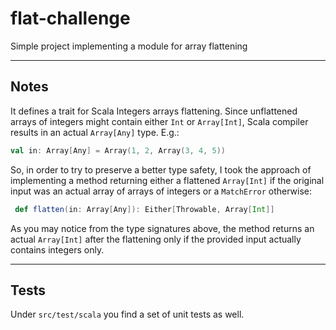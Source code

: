 # flat-challenge

Simple project implementing a module for array flattening

---

## Notes

It defines a trait for Scala Integers arrays flattening. Since unflattened arrays of integers might contain either `Int` or `Array[Int]`, Scala compiler results in an actual `Array[Any]` type. E.g.:

```scala
val in: Array[Any] = Array(1, 2, Array(3, 4, 5))
```

So, in order to try to preserve a better type safety, I took the approach of implementing a method returning either a flattened `Array[Int]` if the original input was an actual array of arrays of integers or a `MatchError` otherwise:
   ```scala
    def flatten(in: Array[Any]): Either[Throwable, Array[Int]]
   ```
  
As you may notice from the type signatures above, the method returns an actual `Array[Int]` after the flattening only if the provided input actually contains integers only.  

---

## Tests

Under `src/test/scala` you find a set of unit tests as well.
